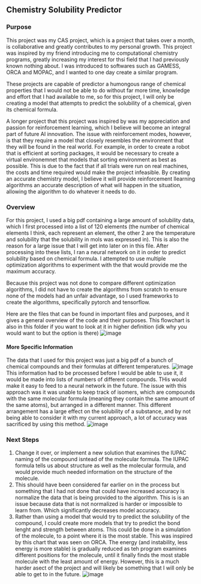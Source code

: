 ## Chemistry Solubility Predictor

### Purpose 
This project was my CAS project, which is a project that takes over a month, is collaborative and greatly contributes to my personal growth. This project was inspired by my friend introducing me to computational chemistry programs, greatly increasing my interest for thsi field that I had previously known nothing about. I was introduced to softwares such as GAMESS, ORCA and MOPAC, and I wanted to one day create a similar program. 

These projects are capable of predictor a humongous range of chemical properties that I would not be able to do without far more time, knowledge and effort that I had available to me, so for this project, I will only be creating a model that attempts to predict the solubility of a chemical, given its chemical formula. 

A longer project that this project was inspired by was my appreciation and passion for reinforcement learning, which I believe will become an integral part of future AI innovation. The issue with reinforcement modes, however, is that they require a model that closely resembles the environment that they will be found in the real world. For example, in order to create a robot that is efficient at sorting packages, it would be necessary to create a virtual environemnet that models that sorting environment as best as possible. This is due to the fact that if all trials were run on real machines, the costs and time required would make the project infeasible. By creating an  accurate chemistry model, I believe it will provide reinforcement llearning algorithms an accurate description of what will happen in the situation, allowing the algorithm to do whatever it needs to do. 

### Overview
For this project, I used a big pdf containing a large amount of solubility data, which I first processed into a list of 120 elements (the number of chemical elements I think, each represent an element, the other 2 are the temperature and solubility that the solubility in mols was expressed in). This is also the reason for a large issue that I will get into later on in this file. After processing into these lists, I ran a neural network on it in order to predict solubility based on chemical formula. I attempted to use multiple optimization algorithms to experiment with the that would provide me the maximum accuracy. 

Because this project was not done to compare different optimization algorithms, I did not have to create the algorithms from scratch to ensure none of the models had an unfair advantage, so I used frameworks to create the algorithms, specifically pytorch and tensorflow. 

Here are the files that can be found in important files and purposes, and it gives a general overview of the code and their purposes. This flowchart is also in this folder if you want to look at it in higher definition (idk why you would want to but the option is there) 
![image](https://github.com/user-attachments/assets/715898f9-0d6e-4c2d-b373-a8e88c6c8811)


#### More Specific Information
The data that I used for this project was just a big pdf of a bunch of chemical compounds and their formulas at different temperatures. 
![image](https://github.com/user-attachments/assets/84acd6a5-12e6-491f-970e-d3deade4a992)
This information had to be processed before I would be able to use it, it would be made into lists of numbers of different compounds. THis would make it easy to feed to a neural network in the future. The issue with this approach was it was unable to keep track of isomers, which are compounds with the same molecular formula (meaning they contain the same amount of the same atoms), but arranged in a different manner. This different arrangement has a large effect on the solubility of a substance, and by not being able to consider it with my current approach, a lot of accuracy was sacrificed by using this method. 
![image](https://github.com/user-attachments/assets/64f535b9-c61e-4d36-acb0-b2d749150793)

### Next Steps 
1. Change it over, or implement a new solution that examines the IUPAC naming of the compound isntead of the molecular formula. The IUPAC formula tells us about structure as well as the molecular formula, and would provide much needed information on the structure of the molecule.
2. This should have been considered far earlier on in the process but something that I had not done that could have increased accuracy is normalize the data that is being provided to the algorithm. This is is an issue because data that is not normalized is harder or impossible to learn from. Which significantly decreases model accuracy. 
3. Rather than using a model that would try to predict the solubility of the compound, I could create more models that try to predict the bond lenght and strength between atoms. This could be done in a simulation of the molecule, to a point where it is the most stable. This was inspired by this chart that was seen on ORCA. The energy (and instability, less energy is more stable) is gradually reduced as teh program examines different positions for the molecule, until it finally finds the most stable molecule with the least amount of energy. However, this is a much harder asect of the project and will likely be something that I will only be able to get to in the future. 
![image](https://github.com/user-attachments/assets/93db3008-5db6-473a-b4a4-5aa65fc18c82)

